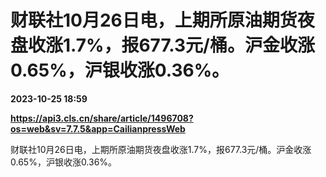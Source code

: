# 财联社10月26日电，上期所原油期货夜盘收涨1.7%，报677.3元/桶。沪金收涨0.65%，沪银收涨0.36%。

**2023-10-25 18:59**

**https://api3.cls.cn/share/article/1496708?os=web&sv=7.7.5&app=CailianpressWeb**

财联社10月26日电，上期所原油期货夜盘收涨1.7%，报677.3元/桶。沪金收涨0.65%，沪银收涨0.36%。